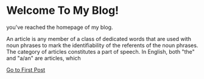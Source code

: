 # Welcome To My Blog!

you've reached the homepage of my blog.

An article is any member of a class of dedicated words that are used with noun phrases to mark the identifiability of the referents of the noun phrases. The category of articles constitutes a part of speech. In English, both "the" and "a/an" are articles, which 

[Go to First Post](posts/first_post.md)
